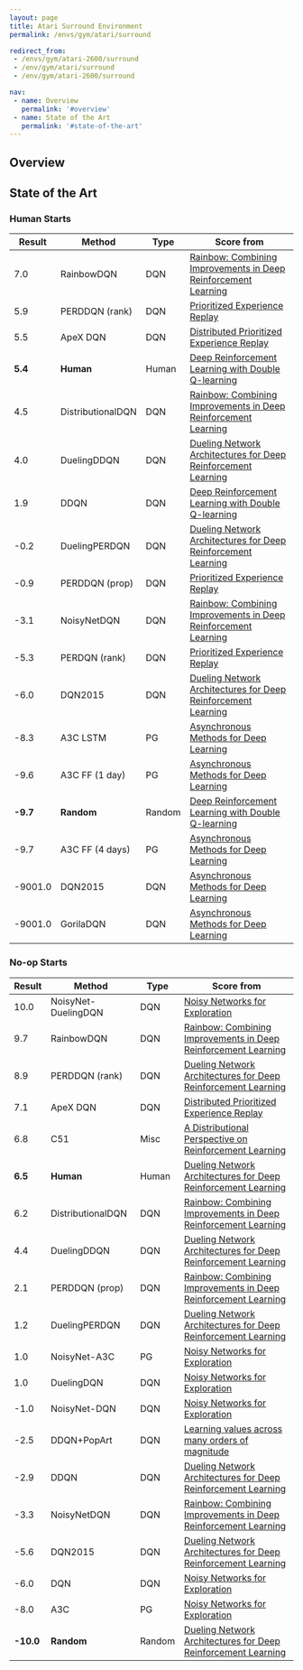 ```yaml
---
layout: page
title: Atari Surround Environment
permalink: /envs/gym/atari/surround

redirect_from:
 - /envs/gym/atari-2600/surround
 - /env/gym/atari/surround
 - /env/gym/atari-2600/surround

nav:
 - name: Overview
   permalink: '#overview'
 - name: State of the Art
   permalink: '#state-of-the-art'
---
```



## Overview

## State of the Art

### Human Starts

| Result | Method | Type | Score from |
|--------|--------|------|------------|
| 7.0 | RainbowDQN | DQN | [Rainbow: Combining Improvements in Deep Reinforcement Learning](https://arxiv.org/abs/1710.02298) |
| 5.9 | PERDDQN (rank) | DQN | [Prioritized Experience Replay](https://arxiv.org/abs/1511.05952) |
| 5.5 | ApeX DQN | DQN | [Distributed Prioritized Experience Replay](https://arxiv.org/abs/1803.00933) |
| **5.4** | **Human** | Human | [Deep Reinforcement Learning with Double Q-learning](https://arxiv.org/abs/1509.06461) |
| 4.5 | DistributionalDQN | DQN | [Rainbow: Combining Improvements in Deep Reinforcement Learning](https://arxiv.org/abs/1710.02298) |
| 4.0 | DuelingDDQN | DQN | [Dueling Network Architectures for Deep Reinforcement Learning](https://arxiv.org/abs/1511.06581) |
| 1.9 | DDQN | DQN | [Deep Reinforcement Learning with Double Q-learning](https://arxiv.org/abs/1509.06461) |
| -0.2 | DuelingPERDQN | DQN | [Dueling Network Architectures for Deep Reinforcement Learning](https://arxiv.org/abs/1511.06581) |
| -0.9 | PERDDQN (prop) | DQN | [Prioritized Experience Replay](https://arxiv.org/abs/1511.05952) |
| -3.1 | NoisyNetDQN | DQN | [Rainbow: Combining Improvements in Deep Reinforcement Learning](https://arxiv.org/abs/1710.02298) |
| -5.3 | PERDQN (rank) | DQN | [Prioritized Experience Replay](https://arxiv.org/abs/1511.05952) |
| -6.0 | DQN2015 | DQN | [Dueling Network Architectures for Deep Reinforcement Learning](https://arxiv.org/abs/1511.06581) |
| -8.3 | A3C LSTM | PG | [Asynchronous Methods for Deep Learning](https://arxiv.org/abs/1602.01783) |
| -9.6 | A3C FF (1 day) | PG | [Asynchronous Methods for Deep Learning](https://arxiv.org/abs/1602.01783) |
| **-9.7** | **Random** | Random | [Deep Reinforcement Learning with Double Q-learning](https://arxiv.org/abs/1509.06461) |
| -9.7 | A3C FF (4 days) | PG | [Asynchronous Methods for Deep Learning](https://arxiv.org/abs/1602.01783) |
| -9001.0 | DQN2015 | DQN | [Asynchronous Methods for Deep Learning](https://arxiv.org/abs/1602.01783) |
| -9001.0 | GorilaDQN | DQN | [Asynchronous Methods for Deep Learning](https://arxiv.org/abs/1602.01783) |

### No-op Starts

| Result | Method | Type | Score from |
|--------|--------|------|------------|
| 10.0 | NoisyNet-DuelingDQN | DQN | [Noisy Networks for Exploration](https://arxiv.org/abs/1706.10295) |
| 9.7 | RainbowDQN | DQN | [Rainbow: Combining Improvements in Deep Reinforcement Learning](https://arxiv.org/abs/1710.02298) |
| 8.9 | PERDDQN (rank) | DQN | [Dueling Network Architectures for Deep Reinforcement Learning](https://arxiv.org/abs/1511.06581) |
| 7.1 | ApeX DQN | DQN | [Distributed Prioritized Experience Replay](https://arxiv.org/abs/1803.00933) |
| 6.8 | C51 | Misc | [A Distributional Perspective on Reinforcement Learning](https://arxiv.org/abs/1707.06887) |
| **6.5** | **Human** | Human | [Dueling Network Architectures for Deep Reinforcement Learning](https://arxiv.org/abs/1511.06581) |
| 6.2 | DistributionalDQN | DQN | [Rainbow: Combining Improvements in Deep Reinforcement Learning](https://arxiv.org/abs/1710.02298) |
| 4.4 | DuelingDDQN | DQN | [Dueling Network Architectures for Deep Reinforcement Learning](https://arxiv.org/abs/1511.06581) |
| 2.1 | PERDDQN (prop) | DQN | [Rainbow: Combining Improvements in Deep Reinforcement Learning](https://arxiv.org/abs/1710.02298) |
| 1.2 | DuelingPERDQN | DQN | [Dueling Network Architectures for Deep Reinforcement Learning](https://arxiv.org/abs/1511.06581) |
| 1.0 | NoisyNet-A3C | PG | [Noisy Networks for Exploration](https://arxiv.org/abs/1706.10295) |
| 1.0 | DuelingDQN | DQN | [Noisy Networks for Exploration](https://arxiv.org/abs/1706.10295) |
| -1.0 | NoisyNet-DQN | DQN | [Noisy Networks for Exploration](https://arxiv.org/abs/1706.10295) |
| -2.5 | DDQN+PopArt | DQN | [Learning values across many orders of magnitude](https://arxiv.org/abs/1602.07714) |
| -2.9 | DDQN | DQN | [Dueling Network Architectures for Deep Reinforcement Learning](https://arxiv.org/abs/1511.06581) |
| -3.3 | NoisyNetDQN | DQN | [Rainbow: Combining Improvements in Deep Reinforcement Learning](https://arxiv.org/abs/1710.02298) |
| -5.6 | DQN2015 | DQN | [Dueling Network Architectures for Deep Reinforcement Learning](https://arxiv.org/abs/1511.06581) |
| -6.0 | DQN | DQN | [Noisy Networks for Exploration](https://arxiv.org/abs/1706.10295) |
| -8.0 | A3C | PG | [Noisy Networks for Exploration](https://arxiv.org/abs/1706.10295) |
| **-10.0** | **Random** | Random | [Dueling Network Architectures for Deep Reinforcement Learning](https://arxiv.org/abs/1511.06581) |

